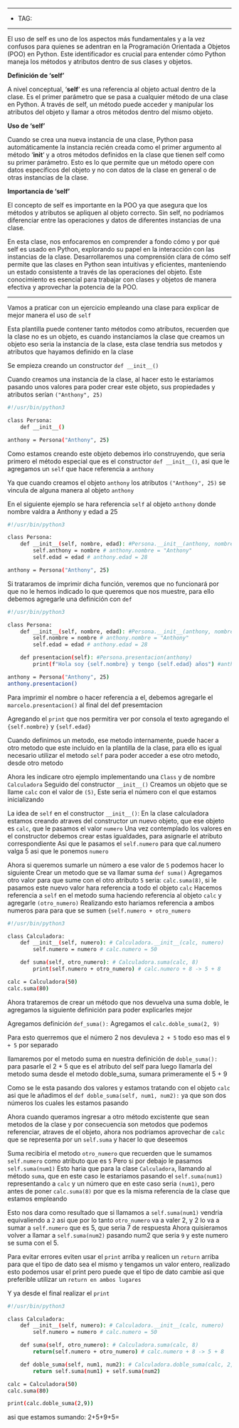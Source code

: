 
----
- TAG:
-----
El uso de self es uno de los aspectos más fundamentales y a la vez confusos para quienes se adentran en la Programación Orientada a Objetos (POO) en Python. Este identificador es crucial para entender cómo Python maneja los métodos y atributos dentro de sus clases y objetos.

**Definición de ‘self’**

A nivel conceptual, ‘**self**‘ es una referencia al objeto actual dentro de la clase. Es el primer parámetro que se pasa a cualquier método de una clase en Python. A través de self, un método puede acceder y manipular los atributos del objeto y llamar a otros métodos dentro del mismo objeto.

**Uso de ‘self’**

Cuando se crea una nueva instancia de una clase, Python pasa automáticamente la instancia recién creada como el primer argumento al método ‘**__init__**‘ y a otros métodos definidos en la clase que tienen self como su primer parámetro. Esto es lo que permite que un método opere con datos específicos del objeto y no con datos de la clase en general o de otras instancias de la clase.

**Importancia de ‘self’**

El concepto de self es importante en la POO ya que asegura que los métodos y atributos se apliquen al objeto correcto. Sin self, no podríamos diferenciar entre las operaciones y datos de diferentes instancias de una clase.

En esta clase, nos enfocaremos en comprender a fondo cómo y por qué self es usado en Python, explorando su papel en la interacción con las instancias de la clase. Desarrollaremos una comprensión clara de cómo self permite que las clases en Python sean intuitivas y eficientes, manteniendo un estado consistente a través de las operaciones del objeto. Este conocimiento es esencial para trabajar con clases y objetos de manera efectiva y aprovechar la potencia de la POO.

---

Vamos a praticar con un ejercicio empleando una clase para explicar de mejor manera el uso de `self`

Esta plantilla puede contener tanto métodos como atributos, recuerden que la clase no es un objeto, es cuando instanciamos la clase que creamos un objeto eso seria la instancia de la clase, esta clase tendria sus metodos y atributos que hayamos definido en la clase 

Se empieza creando un constructor `def __init__()`

Cuando creamos una instancia de la clase, al hacer esto le estaríamos pasando unos valores para poder crear este objeto, sus propiedades y atributos serían `("Anthony", 25)`

```bash
#!/usr/bin/python3

class Persona:
	def __init__()

anthony = Persona("Anthony", 25)
```

Como estamos creando este objeto debemos irlo construyendo, que seria primero el método especial que es el constructor `def __init__()`, asi que le agregamos un `self` que hace referencia a `anthony`

Ya que cuando creamos el objeto `anthony` los atributos `("Anthony", 25)` se vincula de alguna manera al objeto `anthony`

En el siguiente ejemplo se hara referencia `self` al objeto `anthony` donde nombre valdra a Anthony y edad a 25

```bash
#!/usr/bin/python3

class Persona:
	def __init__(self, nombre, edad): #Persona.__init__(anthony, nombre, edad)
		self.anthony = nombre # anthony.nombre = "Anthony"
		self.edad = edad # anthony.edad = 28

anthony = Persona("Anthony", 25)
```

Si trataramos de imprimir dicha función, veremos que no funcionará por que no le hemos indicado lo que queremos que nos muestre, para ello debemos agregarle una definición con `def`

```bash
#!/usr/bin/python3

class Persona:
	def __init__(self, nombre, edad): #Persona.__init__(anthony, nombre, edad)
		self.nombre = nombre # anthony.nombre = "Anthony"
		self.edad = edad # anthony.edad = 28

	def presentacion(self): #Persona.presentacion(anthony)
		print(f"Hola soy {self.nombre} y tengo {self.edad} años") #anthony.nombre #anthony.edad

anthony = Persona("Anthony", 25)
anthony.presentacion()
```

Para imprimir el nombre o hacer referencia a el, debemos agregarle el `marcelo.presentacion()` al final del def presemtacion

Agregando el `print` que nos permitira ver por consola el texto agregando el `{self.nombre}` y `{self.edad}`

Cuando definimos un metodo, ese metodo internamente, puede hacer a otro metodo que este incluido en la plantilla de la clase, para ello es igual necesario utilizar el metodo `self` para poder acceder a ese otro metodo, desde otro metodo 

Ahora les indicare otro ejemplo implementando una `Class` y de nombre `Calculadora`
Seguido del constructor `__init__()`
Creamos un objeto que se llame `calc` con el valor de `(5)`, Este seria el número con el que estamos inicializando 

La idea de `self` en el constructor `__init__()`: En la clase calculadora estamos creando atraves del constructor un nuevo objeto, que ese objeto es `calc`, que le pasamos el valor `numero`
Una vez contemplado los valores en el constructor debemos crear estas igualdades, para asignarle el atributo correspondiente 
Asi que le pasamos el `self.numero` para que cal.numero valga 5 asi que le ponemos `numero`

Ahora si queremos sumarle un número a ese valor de `5` podemos hacer lo siguiente 
Crear un metodo que se va llamar suma `def suma()`
Agregamos otro valor para que sume con el otro atributo `5` seria: `calc.suma(8)`, si le pasamos este nuevo valor hara referencia a todo el objeto `calc`
Hacemos referencia a `self` en el metodo suma haciendo referencia al objeto `calc` y agregarle `(otro_numero)`
Realizando esto hariamos referencia a ambos numeros para para que se sumen `{self.numero + otro_numero`

```bash
#!/usr/bin/python3

class Calculadora:
	def __init__(self, numero): # Calculadora.__init__(calc, numero)
		self.numero = numero # calc.numero = 50

	def suma(self, otro_numero): # Calculadora.suma(calc, 8)
		print(self.numero + otro_numero) # calc.numero + 8 -> 5 + 8

calc = Calculadora(50)
calc.suma(80)

```

Ahora trataremos de crear un método que nos devuelva una suma doble, le agregamos la siguiente definición para poder explicarles mejor 

Agregamos definición `def_suma():` 
Agregamos el `calc.doble_suma(2, 9)`

Para esto querremos que el número 2 nos devuleva `2 + 5` todo eso mas el `9 + 5` por separado 

llamaremos por el metodo suma en nuestra definición de `doble_suma():` para pasarle el 2 + 5 que es el atributo del self para luego llamarla del metodo suma desde el metodo doble_suma, sumara primeramente el 5 + 9 

Como se le esta pasando dos valores y estamos tratando con el objeto `calc` asi que le añadimos el `def doble_suma(self, num1, num2):` ya que son dos números los cuales les estamos pasando 

Ahora cuando queramos ingresar a otro método excistente que sean metodos de la clase y por consecuencia son metodos que podemos referenciar, atraves de el objeto, ahora nos podriamos aprovechar de `calc` que se representa por un `self.suma` y hacer lo que deseemos 

Suma recibiria el metodo `otro_numero` que recuerden que le sumamos `self.numero` como atributo que es `5`
Pero si por debajo le pasamos `self.suma(num1)` Esto haria que para la clase `Calculadora`, llamando al método `suma`, que en este caso le estariamos pasando el `self.suma(num1)` representando a `calc` y un número que en este caso seria `(num1)`, pero antes de poner `calc.suma(8)` por que es la misma referencia de la clase que estamos empleando 

Esto nos dara como resultado que si llamamos a `self.suma(num1)` vendria equivaliendo a `2` asi que por lo tanto `otro_numero` va a valer 2, y 2 lo va a sumar a `self.numero` que es 5, que seria 7 de respuesta 
Ahora quisieramos volver a llamar a `self.suma(num2)` pasando num2 que seria `9` y este numero se suma con el 5.

Para evitar errores eviten usar el `print` arriba y realicen un  `return` arriba para que el tipo de dato sea el mismo y tengamos un valor entero, realizado esto podemos usar el print pero puede que el tipo de dato cambie asi que preferible utilizar un `return en ambos lugares`

Y ya desde el final realizar el `print`
```bash
#!/usr/bin/python3

class Calculadora:
	def __init__(self, numero): # Calculadora.__init__(calc, numero)
		self.numero = numero # calc.numero = 50

	def suma(self, otro_numero): # Calculadora.suma(calc, 8)
		return(self.numero + otro_numero) # calc.numero + 8 -> 5 + 8

	def doble_suma(self, num1, num2): # Calculadora.doble_suma(calc, 2, 9)
		return self.suma(num1) + self.suma(num2)

calc = Calculadora(50)
calc.suma(80)

print(calc.doble_suma(2,9))
```
asi que estamos sumando: 2+5+9+5=

